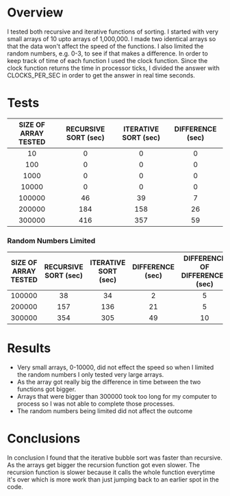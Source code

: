 # Overview

I tested both recursive and iterative functions of sorting. I started with very small arrays of 10 upto arrays of 1,000,000. I made two identical arrays so that the data won't affect the speed of the functions. I also limited the random numbers, e.g. 0-3, to see if that makes a difference. In order to keep track of time of each function I used the clock function. Since the clock function returns the time in processor ticks, I divided the answer with CLOCKS_PER_SEC in order to get the answer in real time seconds.


# Tests

| SIZE OF ARRAY TESTED | RECURSIVE SORT (sec) | ITERATIVE SORT (sec) | DIFFERENCE (sec) |
| :------------------: |:--------------------:| :-------------------:| :--------------: |
| 10     			   | 0  				  | 0   				 | 0				|
| 100    			   | 0  				  | 0   				 | 0                |
| 1000				   | 0  				  | 0 					 | 0                |
| 10000 			   | 0    				  | 0  					 | 0                |
| 100000 			   | 46    				  | 39   				 | 7                |
| 200000 			   | 184   				  | 158   				 | 26               |
| 300000			   | 416   				  | 357   				 | 59               |

### Random Numbers Limited

| SIZE OF ARRAY TESTED | RECURSIVE SORT (sec) | ITERATIVE SORT (sec) | DIFFERENCE (sec) | DIFFERENCE OF DIFFERENCES (sec) |
| :------------------: |:--------------------:| :-------------------:| :--------------: | :-----------------------------: |
| 100000 			   | 38   				  | 34    				 | 2 				|            5                    |
| 200000 			   | 157  				  | 136   				 | 21               |            5                    |
| 300000			   | 354  				  | 305 				 | 49               |            10                   |


# Results

- Very small arrays, 0-10000, did not effect the speed so when I limited the random numbers I only tested very large arrays.
- As the array got really big the difference in time between the two functions got bigger.
- Arrays that were bigger than 300000 took too long for my computer to process so I was not able to complete those processes.
- The random numbers being limited did not affect the outcome

	
# Conclusions

In conclusion I found that the iterative bubble sort was faster than recursive. As the arrays get bigger the recursion function got even slower. The recursion function is slower because it calls the whole function everytime it's over which is more work than just jumping back to an earlier spot in the code.
